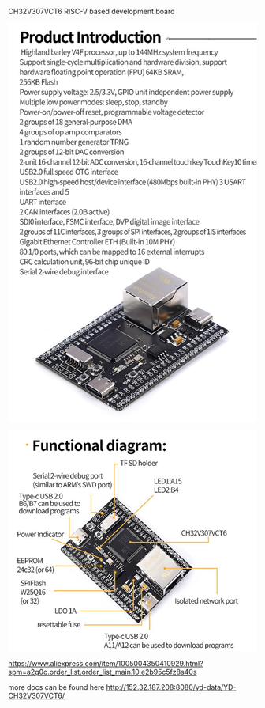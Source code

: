 CH32V307VCT6 RISC-V based development board

![image](https://github.com/yym36100/RISC-V_CH32V307VCT6/blob/main/Sfea2b84a585d4c589b0d558fd6c9f805y.jpg)

![image](https://github.com/yym36100/RISC-V_CH32V307VCT6/blob/main/Capture.JPG)

https://www.aliexpress.com/item/1005004350410929.html?spm=a2g0o.order_list.order_list_main.10.e2b95c5fz8s40s

more docs can be found here
http://152.32.187.208:8080/yd-data/YD-CH32V307VCT6/
